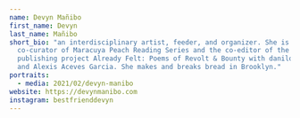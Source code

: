 ```yaml
---
name: Devyn Mañibo
first_name: Devyn
last_name: Mañibo
short_bio: "an interdisciplinary artist, feeder, and organizer. She is the
  co-curator of Maracuya Peach Reading Series and the co-editor of the
  publishing project Already Felt: Poems of Revolt & Bounty with danilo machado
  and Alexis Aceves Garcia. She makes and breaks bread in Brooklyn."
portraits:
  - media: 2021/02/devyn-manibo
website: https://devynmanibo.com
instagram: bestfrienddevyn
---
```

